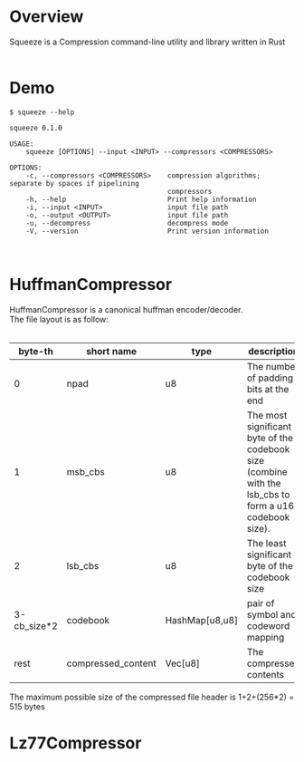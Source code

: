 <h1>Overview</h1>
Squeeze is a Compression command-line utility and library written in Rust<br><br>

<h1>Demo</h1>

```
$ squeeze --help

squeeze 0.1.0

USAGE:
    squeeze [OPTIONS] --input <INPUT> --compressors <COMPRESSORS>

OPTIONS:
    -c, --compressors <COMPRESSORS>    compression algorithms; separate by spaces if pipelining
                                       compressors
    -h, --help                         Print help information
    -i, --input <INPUT>                input file path
    -o, --output <OUTPUT>              input file path
    -u, --decompress                   decompress mode
    -V, --version                      Print version information
```
<br>
<h1> HuffmanCompressor</h1>
HuffmanCompressor is a canonical huffman encoder/decoder.<br>
The file layout is as follow:<br><br>

|byte-th|short name|type|description|
|---|---|---|---|
|0|npad|u8|The number of padding bits at the end
|1|msb_cbs|u8|The most significant byte of the codebook size (combine with the lsb_cbs to form a u16 codebook size).
|2|lsb_cbs|u8|The least significant byte of the codebook size
|3-cb_size*2|codebook|HashMap[u8,u8]|pair of symbol and codeword mapping
|rest|compressed_content|Vec[u8]|The compressed contents

The maximum possible size of the compressed file header is 1+2+(256*2) = 515 bytes
<br>
<h1> Lz77Compressor</h1>
